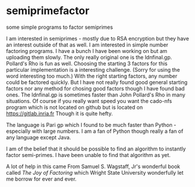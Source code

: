 # semiprimefactor
some simple programs to factor semiprimes

I am interested in semiprimes - mostly due to RSA encryption but 
they have an interest outside of that as well.  I am interested
in simple number factoring programs.  I have a bunch I have been
working on but am uploading them slowly.  The only really original
one is the ldnfinal.gp. Pollard's Rho is fun as well.  Choosing 
the starting 3 factors for this particular implementation is a
interesting challenge. (Sorry for using the word interesting too
much.) With the right starting factors, any number could be factored
quickly.  But I have not really found good general starting factors 
nor any method for chosing good factors though I have found bad ones.
The ldnfinal.gp is sometimes faster than John Pollard's Rho in many
situations. Of course if you really want speed you want the
cado-nfs program which is not located on github but is located
on https://gitlab.inria.fr  Though it is quite hefty. 

The language is Pari gp which I found to be much faster than 
Python - especially with large numbers.  I am a fan of Python
though really a fan of any language except Java.

I am of the belief that it should be possible to find an algorithm
to instantly factor semi-primes. I have been unable to find that
algorithm as yet.

A lot of help in this came From Samuel S. Wagstaff, Jr's wonderful
book called _The Joy of Factoring_ which Wright State University
wonderfully let me borrow for ever and ever.


